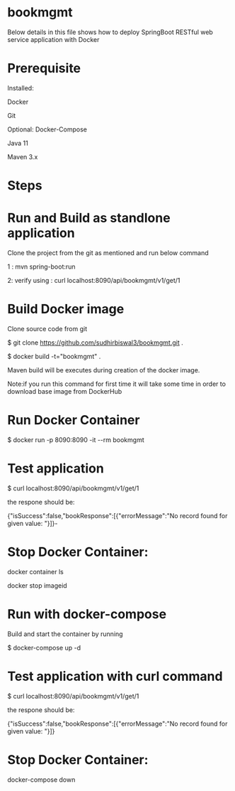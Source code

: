 # bookmgmt
Below details in this file shows how to deploy SpringBoot RESTful web service application with Docker

# Prerequisite
Installed:

Docker

Git

Optional:
Docker-Compose

Java 11

Maven 3.x

# Steps

# Run and Build as standlone application

Clone the project from the git as mentioned and run below command

1 : mvn spring-boot:run

2: verify using :  curl localhost:8090/api/bookmgmt/v1/get/1


# Build Docker image

Clone source code from git

$  git clone https://github.com/sudhirbiswal3/bookmgmt.git .

$ docker build -t="bookmgmt" .

Maven build will be executes during creation of the docker image.

Note:if you run this command for first time it will take some time in order to download base image from DockerHub

# Run Docker Container

$ docker run -p 8090:8090 -it --rm bookmgmt

# Test application

$ curl localhost:8090/api/bookmgmt/v1/get/1

the respone should be:

{"isSuccess":false,"bookResponse":[{"errorMessage":"No record found for given value: "}]}-

# Stop Docker Container:

docker container ls

docker stop imageid

# Run with docker-compose

Build and start the container by running

$ docker-compose up -d

# Test application with curl command

$ curl localhost:8090/api/bookmgmt/v1/get/1

the respone should be:

{"isSuccess":false,"bookResponse":[{"errorMessage":"No record found for given value: "}]}

# Stop Docker Container:

docker-compose down
